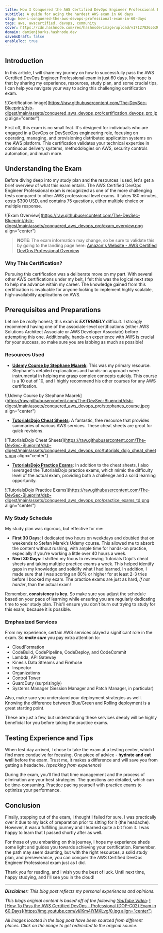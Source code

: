 ```yaml
---
title: How I Conquered the AWS Certified DevOps Engineer Professional Exam in 60 Days
subtitle: A guide for acing the hardest AWS exam in 60 days
slug: how-i-conquered-the-aws-devops-professional-exam-in-60-days
tags: aws, awscertified, devops, community
cover: https://cdn.hashnode.com/res/hashnode/image/upload/v1712782655300/L1KQilgA9.jpg?auto=format
domain: damienjburks.hashnode.dev
saveAsDraft: false
enableToc: true
---
```


## Introduction

In this article, I will share my journey on how to successfully pass the AWS Certified DevOps
Engineer Professional exam in just 60 days. My hope is that by sharing my experience, resources,
study plan, and some crucial tips, I can help you navigate your way to acing this challenging
certification exam.

![Certification Image](https://raw.githubusercontent.com/The-DevSec-Blueprint/dsb-digest/main/assets/conquered_aws_devops_pro/certification_devops_pro.jpg
align="center")

First off, this exam is no small feat. It's designed for individuals who are engaged in a DevOps or
DevSecOps engineering role, focusing on operating, managing, and provisioning distributed
application systems on the AWS platform. This certification validates your technical expertise in
continuous delivery systems, methodologies on AWS, security controls automation, and much more.

## Understanding the Exam

Before diving deep into my study plan and the resources I used, let's get a brief overview of what
this exam entails. The AWS Certified DevOps Engineer Professional exam is recognized as one of the
more challenging tests compared to other AWS professional level exams. It takes 180 minutes, costs
$300 USD, and contains 75 questions, either multiple choice or multiple response.

![Exam Overview](https://raw.githubusercontent.com/The-DevSec-Blueprint/dsb-digest/main/assets/conquered_aws_devops_pro/exam_overview.png
align="center")

> **NOTE**: The exam information may change, so be sure to validate this by going to the landing
> page here:
> [Amazon's Website - AWS Certified DevOps Professional Overview](https://aws.amazon.com/certification/certified-devops-engineer-professional/)

### Why This Certification?

Pursuing this certification was a deliberate move on my part. With several other AWS certifications
under my belt, I felt this was the logical next step to help me advance within my career. The
knowledge gained from this certification is invaluable for anyone looking to implement highly
scalable, high-availability applications on AWS.

## Prerequisites and Preparations

Let me be _really_ honest; this exam is **_EXTREMELY_** difficult. I strongly recommend having one
of the associate-level certifications (either AWS Solutions Architect Associate or AWS Developer
Associate) before attempting this one. Additionally, hands-on experience with AWS is crucial for
your success, so make sure you are labbing as much as possible!

### Resources Used

- [**Udemy Course by Stephane Maarek**](https://www.udemy.com/course/aws-certified-devops-engineer-professional-hands-on/):
  This was my primary resource. Stephane's detailed explanations and hands-on approach were
  instrumental in helping me grasp complex concepts quickly. This course is a 10 out of 10, and I
  highly recommend his other courses for any AWS certification.

![Udemy Course by Stephane Maarek](https://raw.githubusercontent.com/The-DevSec-Blueprint/dsb-digest/main/assets/conquered_aws_devops_pro/stephanes_course.jpeg
align="center")

- [**TutorialsDojo Cheat Sheets**](https://tutorialsdojo.com/aws-cheat-sheets/): A fantastic, free
  resource that provides summaries of various AWS services. These cheat sheets are great for quick
  revisions.

![TutorialsDojo Cheat Sheets](https://raw.githubusercontent.com/The-DevSec-Blueprint/dsb-digest/main/assets/conquered_aws_devops_pro/tutorials_dojo_cheat_sheets.png
align="center")

- [**TutorialsDojo Practice Exams**](https://portal.tutorialsdojo.com/courses/aws-certified-devops-engineer-professional-practice-exams/):
  In addition to the cheat sheets, I also leveraged the TutorialsDojo practice exams, which mimic
  the difficulty level of the actual exam, providing both a challenge and a solid learning
  opportunity.

![TutorialsDojo Practice Exams](https://raw.githubusercontent.com/The-DevSec-Blueprint/dsb-digest/main/assets/conquered_aws_devops_pro/practice_exams_td.png
align="center")

### My Study Schedule

My study plan was rigorous, but effective for me:

- **First 30 Days**: I dedicated two hours on weekdays and doubled that on weekends to Stefan
  Marek’s Udemy course. This allowed me to absorb the content without rushing, with ample time for
  hands-on practice, especially if you're working a little over 40 hours a week.
- **Next 30 Days**: I shifted my focus to reviewing Tutorials Dojo's cheat sheets and taking
  multiple practice exams a week. This helped identify gaps in my knowledge and solidify what I had
  learned. In addition, I made sure that I was scoring an 80% or higher for at least 2-3 tries
  before I booked my exam. The practice exams are just as hard, _if not harder_, than the actual
  exam!

Remember, **consistency is key.** So make sure you adjust the schedule based on your pace of
learning while ensuring you are regularly dedicating time to your study plan. This'll ensure you
don't burn out trying to study for this exam, because it is possible.

### Emphasized Services

From my experience, certain AWS services played a significant role in the exam. So _**make sure**_
you pay extra attention to:

- CloudFormation
- CodeBuild, CodePipeline, CodeDeploy, and CodeCommit
- Lambda, API Gateway
- Kinesis Data Streams and Firehose
- Inspector
- Organizations
- Control Tower
- GuardDuty (surprisingly)
- Systems Manager (Session Manager and Patch Manager, in particular)

Also, make sure you understand your deployment strategies as well. Knowing the difference between
Blue/Green and Rolling deployment is a great starting point.

These are just a few, but understanding these services deeply will be highly beneficial for you
before taking the practice exams.

## Testing Experience and Tips

When test day arrived, I chose to take the exam at a testing center, which I find more conducive for
focusing. One piece of advice - **hydrate and eat well** before the exam. Trust me, it makes a
difference and will save you from getting a headache. _(speaking from experience)_

During the exam, you’ll find that time management and the process of elimination are your best
strategies. The questions are detailed, which can be time-consuming. Practice pacing yourself with
practice exams to optimize your performance.

## Conclusion

Finally, stepping out of the exam, I thought I failed for sure. I was practically over it due to my
lack of preparation prior to sitting for it (the headache). However, it was a fulfilling journey and
I learned quite a bit from it. I was happy to learn that I passed shortly after as well.

For those of you embarking on this journey, I hope my experience sheds some light and guides you
towards achieving your certification. Remember, the path may seem daunting, but with the right
resources, a solid study plan, and perseverance, you can conquer the AWS Certified DevOps Engineer
Professional exam just as I did.

Thank you for reading, and I wish you the best of luck. Until next time, happy studying, and I'll
see you in the cloud!

---

_**Disclaimer:** This blog post reflects my personal experiences and opinions._

_This blogs original content is based off of the following
[YouTube Video](https://www.youtube.com/watch?v=lKm4lYMXLvg&t=1s):_
[![How To Pass the AWS Certified DevOps - Professional (DOP-C02) Exam in 60 Days](https://img.youtube.com/vi/lKm4lYMXLvg/0.jpg align="center")](https://www.youtube.com/watch?v=lKm4lYMXLvg)

_All images located in the blog post have been sourced from different places. Click on the image to
get redirected to the original source._
